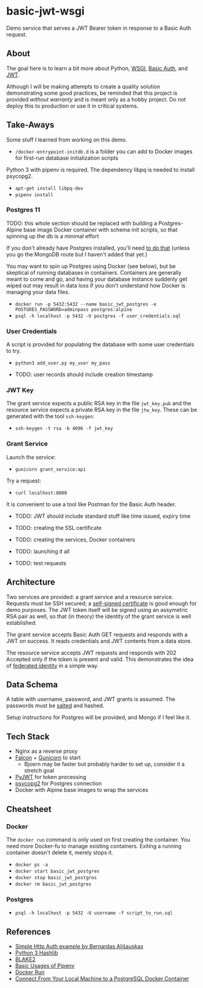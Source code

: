 # basic-jwt-wsgi

Demo service that serves a JWT Bearer token in response to a Basic Auth request.

## About

The goal here is to learn a bit more about Python, [WSGI](https://www.python.org/dev/peps/pep-3333/), [Basic Auth](https://tools.ietf.org/html/rfc7617), and [JWT](https://jwt.io/).

Although I will be making attempts to create a quality solution demonstrating some good practices, be reminded that this project is provided *without warranty* and is meant only as a hobby project. Do not deploy this to production or use it in critical systems.

## Take-Aways

Some stuff I learned from working on this demo.

* `/docker-entrypoint-initdb.d` is a folder you can add to Docker images for first-run database initialization scripts

Python 3 with pipenv is required. The dependency libpq is needed to install psycopg2.

* `apt-get install libpq-dev`
* `pipenv install`

### Postgres 11

TODO: this whole section should be replaced with building a Postgres-Alpine base image Docker container with schema init scripts, so that spinning up the db is a minimal effort

If you don't already have Postgres installed, you'll need [to do that](https://www.postgresql.org/download/linux/ubuntu/) (unless you go the MongoDB route but I haven't added that yet.)

You may want to spin up Postgres using Docker (see below), but be skeptical of running databases in containers. Containers are generally meant to come and go, and having your database instance suddenly get wiped out may result in data loss if you don't understand how Docker is managing your data files.

* `docker run -p 5432:5432 --name basic_jwt_postgres -e POSTGRES_PASSWORD=adminpass postgres:alpine`
* `psql -h localhost -p 5432 -U postgres -f user_credentials.sql`

### User Credentials

A script is provided for populating the database with some user credentials to try.

* `python3 add_user.py my_user my_pass`

* TODO: user records should include creation timestamp

### JWT Key

The grant service expects a public RSA key in the file `jwt_key.pub` and the resource service expects a private RSA key in the file `jtw_key`. These can be generated with the tool `ssh-keygen`:

* `ssh-keygen -t rsa -b 4096 -f jwt_key`

### Grant Service

Launch the service:

* `gunicorn grant_service:api`

Try a request:

* `curl localhost:8000`

It is convenient to use a tool like Postman for the Basic Auth header.

* TODO: JWT should include standard stuff like time issued, expiry time

* TODO: creating the SSL certificate
* TODO: creating the services, Docker containers
* TODO: launching it all
* TODO: test requests

## Architecture

Two services are provided: a grant service and a resource service. Requests must be SSH secured; a [self-signed certificate](https://en.wikipedia.org/wiki/Self-signed_certificate) is good enough for demo purposes. The JWT token itself will be signed using an assymetric RSA pair as well, so that (in theory) the identity of the grant service is well established.

The grant service accepts Basic Auth GET requests and responds with a JWT on success. It reads credentials and JWT contents from a data store.

The resource service accepts JWT requests and responds with 202 Accepted only if the token is present and valid. This demonstrates the idea of [federated identity](https://en.wikipedia.org/wiki/Federated_identity) in a simple way.

## Data Schema

A table with username, password, and JWT grants is assumed. The passwords must be [salted](https://en.wikipedia.org/wiki/Salt_(cryptography)) and hashed.

Setup instructions for Postgres will be provided, and Mongo if I feel like it.

## Tech Stack

* Nginx as a reverse proxy
* [Falcon](https://falconframework.org/) + [Gunicorn](https://gunicorn.org/) to start
  * Bjoern may be faster but probably harder to set up, consider it a stretch goal
* [PyJWT](https://pyjwt.readthedocs.io/en/latest/) for token processing
* [psycopg2](https://www.psycopg.org/) for Postgres connection
* Docker with Alpine base images to wrap the services

## Cheatsheet

### Docker

The `docker run` command is only used on first creating the container. You need more Docker-fu to manage existing containers. Exiting a running container doesn't delete it, merely stops it.

* `docker ps -a`
* `docker start basic_jwt_postgres`
* `docker stop basic_jwt_postgres`
* `docker rm basic_jwt_postgres`

### Postgres

* `psql -h localhost -p 5432 -U username -f script_to_run.sql`

## References

* [Simple Http Auth example by Bernardas Ališauskas](https://github.com/Granitosaurus/sauth/blob/master/sauth.py)
* [Python 3 Hashlib](https://docs.python.org/3/library/hashlib.html)
* [BLAKE2](https://blake2.net/)
* [Basic Usages of Pipenv](https://pipenv-fork.readthedocs.io/en/latest/basics.html)
* [Docker Run](https://docs.docker.com/engine/reference/commandline/run/)
* [Connect From Your Local Machine to a PostgreSQL Docker Container](https://medium.com/better-programming/connect-from-local-machine-to-postgresql-docker-container-f785f00461a7)
